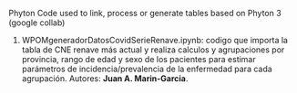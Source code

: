 
Phyton Code used to link, process or generate tables
based on Phyton 3 (google collab)
1. WPOMgeneradorDatosCovidSerieRenave.ipynb: codigo que importa la tabla de CNE renave más actual y realiza calculos y agrupaciones por provincia, rango de edad y sexo de los pacientes para estimar parámetros de incidencia/prevalencia de la enfermedad para cada agrupación. Autores: **Juan A. Marin-Garcia**.

